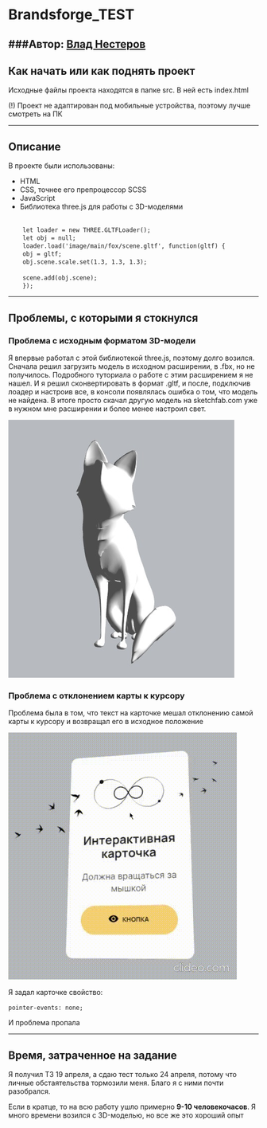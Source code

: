 # Brandsforge_TEST

## ###Автор: [Влад Нестеров](vk.com/vlanesvit)

## Как начать или как поднять проект

Исходные файлы проекта находятся в папке srс. В ней есть index.html

(!) Проект не адаптирован под мобильные устройства, поэтому лучше смотреть на ПК

---

## Описание

В проекте были использованы:

- HTML
- CSS, точнее его препроцессор SCSS
- JavaScript
- Библиотека three.js для работы с 3D-моделями

```

    let loader = new THREE.GLTFLoader();
    let obj = null;
    loader.load('image/main/fox/scene.gltf', function(gltf) {
    obj = gltf;
    obj.scene.scale.set(1.3, 1.3, 1.3);

    scene.add(obj.scene);
    });
```

---

## Проблемы, с которыми я стокнулся

### Проблема с исходным форматом 3D-модели

Я впервые работал с этой библиотекой three.js, поэтому долго возился.
Сначала решил загрузить модель в исходном расширении, в .fbx, но не получилось. Подробного туториала о работе с этим расширением я не нашел.
И я решил сконвертировать в формат .gltf, и после, подключив лоадер и настроив все, в консоли появлялась ошибка о том, что модель не найдена.
В итоге просто скачал другую модель на sketchfab.com уже в нужном мне расширении и более менее настроил свет.

![fox](readme_assets/fox.jpeg)

### Проблема с отклонением карты к курсору

Проблема была в том, что текст на карточке мешал отклонению самой карты к курсору и возвращал его в исходное положение

![gif](readme_assets/card.gif)

Я задал карточке свойство:

```
pointer-events: none;
```

И проблема пропала

---

## Время, затраченное на задание

Я получил ТЗ 19 апреля, а сдаю тест только 24 апреля, потому что личные обстаятельства тормозили меня. Благо я с ними почти разобрался.

Если в кратце, то на всю работу ушло примерно **9-10 человекочасов**. Я много времени возился с 3D-моделью, но все же это хороший опыт
